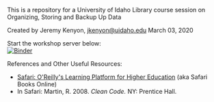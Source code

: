 This is a repository for a University of Idaho Library course session on Organizing, Storing and Backup Up Data


Created by Jeremy Kenyon, jkenyon@uidaho.edu
March 03, 2020


Start the workshop server below:<br>
[![Binder](https://mybinder.org/badge_logo.svg)](https://mybinder.org/v2/gh/jkenyon/WLF550/master)



References and Other Useful Resources:

* [Safari: O'Reilly's Learning Platform for Higher Education](http://ida.lib.uidaho.edu:2048/login?url=https://www.oreilly.com/library/view/temporary-access/) \(aka Safari Books Online\)
* In Safari: Martin, R. 2008.  *Clean Code.*  NY: Prentice Hall.

